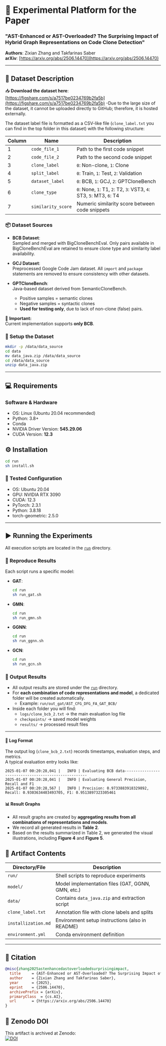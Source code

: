 # 🔬 Experimental Platform for the Paper  
### **"AST-Enhanced or AST-Overloaded? The Surprising Impact of Hybrid Graph Representations on Code Clone Detection"**  
**Authors**: Zixian Zhang and Takfarinas Saber  
**arXiv**: [https://arxiv.org/abs/2506.14470](https://arxiv.org/abs/2506.14470)

---

## 📁 Dataset Description

📥 **Download the dataset here**:  
[https://figshare.com/s/a7517be0234769b2fa5b](https://figshare.com/s/a7517be0234769b2fa5b)
-Due to the large size of the dataset, it cannot be uploaded directly to GitHub; therefore, it is hosted externally.

The dataset label file is formatted as a CSV-like file (`clone_label.txt` you can find in the top folder in this dataset)  with the following structure:

| Column | Name              | Description                                                                 |
|--------|-------------------|-----------------------------------------------------------------------------|
| 1      | `code_file_1`     | Path to the first code snippet                                              |
| 2      | `code_file_2`     | Path to the second code snippet                                             |
| 3      | `clone_label`     | `0`: Non-clone, `1`: Clone                                                  |
| 4      | `split_label`     | `0`: Train, `1`: Test, `2`: Validation                                      |
| 5      | `dataset_label`   | `0`: BCB, `1`: GCJ, `2`: GPTCloneBench                                      |
| 6      | `clone_type`      | `0`: None, `1`: T1, `2`: T2, `3`: VST3, `4`: ST3, `5`: MT3, `6`: T4         |
| 7      | `similarity_score`| Numeric similarity score between code snippets                              |

### 📦 Dataset Sources

- **BCB Dataset**:  
  Sampled and merged with BigCloneBenchEval. Only pairs available in BigCloneBenchEval are retained to ensure clone type and similarity label availability.

- **GCJ Dataset**:  
  Preprocessed Google Code Jam dataset. All `import` and `package` statements are removed to ensure consistency with other datasets.

- **GPTCloneBench**:  
  Java-based dataset derived from SemanticCloneBench.  
  - Positive samples = semantic clones  
  - Negative samples = syntactic clones  
  - **Used for testing only**, due to lack of non-clone (false) pairs.

📌 **Important:**  
Current implementation supports **only BCB**.  



### 📂 Setup the Dataset

```bash
mkdir -p /data/data_source
cd data
mv data_java.zip /data/data_source
cd /data/data_source
unzip data_java.zip
```

---

## 💻 Requirements

### Software & Hardware

- OS: Linux (Ubuntu 20.04 recommended)
- Python: 3.8+
- Conda
- NVIDIA Driver Version: **545.29.06**
- CUDA Version: **12.3**



## ⚙️ Installation

```bash
cd run
sh install.sh
```

### 🧪 Tested Configuration

- OS: Ubuntu 20.04  
- GPU: NVIDIA RTX 3090  
- CUDA: 12.3  
- PyTorch: 2.3.1  
- Python: 3.8.18  
- torch-geometric: 2.5.0  

---

## ▶️ Running the Experiments

All execution scripts are located in the [`run`](./run) directory.

### 🔁 Reproduce Results

Each script runs a specific model:

- **GAT**:
  ```bash
  cd run
  sh run_gat.sh
  ```

- **GMN**:
  ```bash
  cd run
  sh run_gmn.sh
  ```

- **GGNN**:
  ```bash
  cd run
  sh run_ggnn.sh
  ```

- **GCN**:
  ```bash
  cd run
  sh run_gcn.sh
  ```

### 📂 Output Results

- All output results are stored under the [`run`](./run) directory.  
- For **each combination of code representations and model**, a dedicated folder will be created automatically.  
  - Example: `run/out_gat/AST_CFG_DFG_FA_GAT_BCB/`  
- Inside each folder you will find:
  - `logs/clone_bcb_2.txt` → the main evaluation log file  
  - `checkpoints/` → saved model weights  
  - `results/` → processed result files  



---

#### 📑 Log Format

The output log (`clone_bcb_2.txt`) records timestamps, evaluation steps, and metrics.  
A typical evaluation entry looks like:

```
2025-01-07 00:20:28,041 |   INFO | Evaluating BCB data-----------------------------------------------------
2025-01-07 00:20:28,041 |   INFO | Evaluating General Precision, Recall and F1
2025-01-07 00:20:28,567 |   INFO | Precision: 0.9733883918329892, Recall: 0.9303634403493705, F1: 0.9513897323305461
```

#### 📊 Result Graphs

- All result graphs are created by **aggregating results from all combinations of representations and models**.  
- We record all generated results in **Table 2**.  
- Based on the results summarized in Table 2, we generated the visual illustrations, including **Figure 4** and **Figure 5**. 




## 📑 Artifact Contents

| Directory/File       | Description                                      |
|----------------------|--------------------------------------------------|
| `run/`               | Shell scripts to reproduce experiments           |
| `model/`             | Model implementation files (GAT, GGNN, GMN, etc.)|
| `data/`              | Contains `data_java.zip` and extraction script   |
| `clone_label.txt`    | Annotation file with clone labels and splits     |
| `installization.md`  | Environment setup instructions (also in README)  |
| `environment.yml`    | Conda environment definition                     |

---

## 📜 Citation

```bibtex
@misc{zhang2025astenhancedastoverloadedsurprisingimpact,
  title     = {AST-Enhanced or AST-Overloaded? The Surprising Impact of Hybrid Graph Representations on Code Clone Detection},
  author    = {Zixian Zhang and Takfarinas Saber},
  year      = {2025},
  eprint    = {2506.14470},
  archivePrefix = {arXiv},
  primaryClass  = {cs.AI},
  url       = {https://arxiv.org/abs/2506.14470}
}
```


## 🔗 Zenodo DOI

This artifact is archived at Zenodo:  
[![DOI](https://zenodo.org/badge/DOI/10.5281/zenodo.16266404.svg)](https://doi.org/10.5281/zenodo.16905268)
